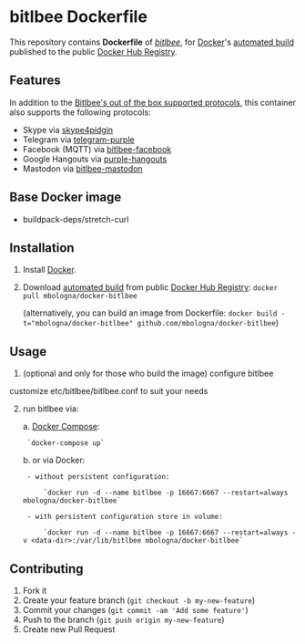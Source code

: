 # bitlbee Dockerfile
This repository contains **Dockerfile** of [*bitlbee*](https://github.com/bitlbee/bitlbee), for [Docker](https://www.docker.com/)'s [automated build](https://registry.hub.docker.com/u/mbologna/bitlbee/) published to the public [Docker Hub Registry](https://registry.hub.docker.com/).

## Features

In addition to the [Bitlbee's out of the box supported protocols](https://wiki.bitlbee.org/), this container also supports the following protocols:

- Skype via [skype4pidgin](https://github.com/EionRobb/skype4pidgin)
- Telegram via [telegram-purple](https://github.com/majn/telegram-purple)
- Facebook (MQTT) via [bitlbee-facebook](https://github.com/bitlbee/bitlbee-facebook)
- Google Hangouts via [purple-hangouts](https://bitbucket.org/EionRobb/purple-hangouts)
- Mastodon via [bitlbee-mastodon](https://alexschroeder.ch/software/Bitlbee_Mastodon)

## Base Docker image

* buildpack-deps/stretch-curl

## Installation

1. Install [Docker](https://www.docker.com/).

2. Download [automated build](https://registry.hub.docker.com/u/mbologna/docker-bitlbee/) from public [Docker Hub Registry](https://registry.hub.docker.com/): `docker pull mbologna/docker-bitlbee`

   (alternatively, you can build an image from Dockerfile: `docker build -t="mbologna/docker-bitlbee" github.com/mbologna/docker-bitlbee`)

## Usage

1. (optional and only for those who build the image) configure bitlbee

customize etc/bitlbee/bitlbee.conf to suit your needs

2. run bitlbee via:

    a. [Docker Compose](https://docs.docker.com/compose/install/):

        `docker-compose up`

    b. or via Docker:

        - without persistent configuration:

            `docker run -d --name bitlbee -p 16667:6667 --restart=always mbologna/docker-bitlbee`

        - with persistent configuration store in volume:

            `docker run -d --name bitlbee -p 16667:6667 --restart=always -v <data-dir>:/var/lib/bitlbee mbologna/docker-bitlbee`

## Contributing

1. Fork it
2. Create your feature branch (`git checkout -b my-new-feature`)
3. Commit your changes (`git commit -am 'Add some feature'`)
4. Push to the branch (`git push origin my-new-feature`)
5. Create new Pull Request
